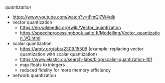 *quantization*

- https://www.youtube.com/watch?v=tFmQj7W4qlk
- vector quantization
	- https://en.wikipedia.org/wiki/Vector_quantization
 	- https://speechprocessingbook.aalto.fi/Modelling/Vector_quantization_VQ.html
- scalar quantization
	- https://arxiv.org/abs/2309.15505 (example: replacing vector quantization with scalar quantization)
	- https://www.elastic.co/search-labs/blog/scalar-quantization-101
	- map floats to integers
  	- reduced fidelity for more memory efficiency
- network quantization
